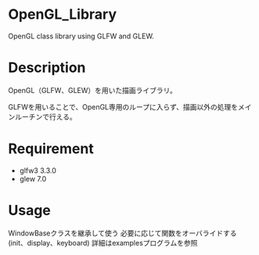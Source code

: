 OpenGL_Library
===

OpenGL class library using GLFW and GLEW.

# Description
OpenGL（GLFW、GLEW）を用いた描画ライブラリ。

GLFWを用いることで、OpenGL専用のループに入らず、描画以外の処理をメインルーチンで行える。

# Requirement
* glfw3 3.3.0
* glew 7.0

# Usage
WindowBaseクラスを継承して使う
必要に応じて関数をオーバライドする(init、display、keyboard)
詳細はexamplesプログラムを参照
